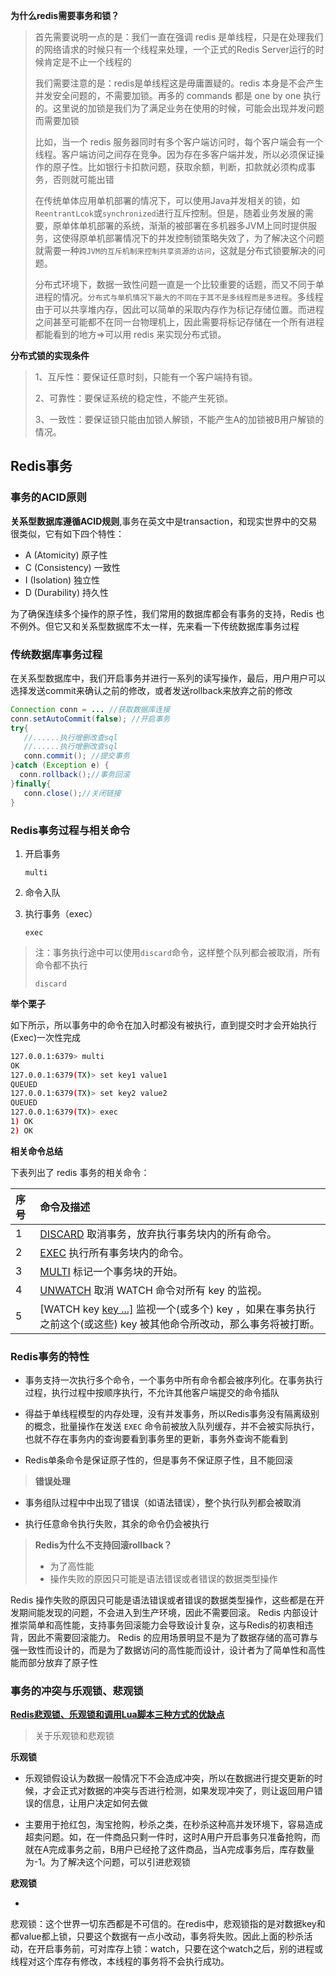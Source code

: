 **为什么redis需要事务和锁？**

> 首先需要说明一点的是：我们一直在强调 redis 是单线程，只是在处理我们的网络请求的时候只有一个线程来处理，一个正式的Redis Server运行的时候肯定是不止一个线程的
>
> 
>
>
> 我们需要注意的是：redis是单线程这是毋庸置疑的。redis 本身是不会产生并发安全问题的，不需要加锁。再多的 commands 都是 one by one 执行的。这里说的加锁是我们为了满足业务在使用的时候，可能会出现并发问题而需要加锁
>
> 
>
> 比如，当一个 redis 服务器同时有多个客户端访问时，每个客户端会有一个线程。客户端访问之间存在竞争。因为存在多客户端并发，所以必须保证操作的原子性。比如银行卡扣款问题，获取余额，判断，扣款就必须构成事务，否则就可能出错
>
> 
>
> 在传统单体应用单机部署的情况下，可以使用Java并发相关的锁，如`ReentrantLcok`或`synchronized`进行互斥控制。但是，随着业务发展的需要，原单体单机部署的系统，渐渐的被部署在多机器多JVM上同时提供服务，这使得原单机部署情况下的并发控制锁策略失效了，为了解决这个问题就需要一种`跨JVM的互斥机制来控制共享资源的访问`，这就是分布式锁要解决的问题。
>
> 
>
> 分布式环境下，数据一致性问题一直是一个比较重要的话题，而又不同于单进程的情况。`分布式与单机情况下最大的不同在于其不是多线程而是多进程`。多线程由于可以共享堆内存，因此可以简单的采取内存作为标记存储位置。而进程之间甚至可能都不在同一台物理机上，因此需要将标记存储在一个所有进程都能看到的地方=>可以用 redis 来实现分布式锁。

**分布式锁的实现条件**

> 1、互斥性：要保证任意时刻，只能有一个客户端持有锁。
>
> 2、可靠性：要保证系统的稳定性，不能产生死锁。
>
> 3、一致性：要保证锁只能由加锁人解锁，不能产生A的加锁被B用户解锁的情况。

##  Redis事务

### 事务的ACID原则

**关系型数据库遵循ACID规则**,事务在英文中是transaction，和现实世界中的交易很类似，它有如下四个特性：

+ A (Atomicity) 原子性
+ C (Consistency) 一致性
+ I (Isolation) 独立性
+ D (Durability) 持久性

为了确保连续多个操作的原子性，我们常用的数据库都会有事务的支持，Redis 也不例外。但它又和关系型数据库不太一样，先来看一下传统数据库事务过程

### 传统数据库事务过程

在关系型数据库中，我们开启事务并进行一系列的读写操作，最后，用户用户可以选择发送commit来确认之前的修改，或者发送rollback来放弃之前的修改

```java
Connection conn = ... //获取数据库连接
conn.setAutoCommit(false); //开启事务
try{
   //......执行增删改查sql
   //......执行增删改查sql
   conn.commit(); //提交事务
}catch (Exception e) {
  conn.rollback();//事务回滚
}finally{
   conn.close();//关闭链接
}
```

### Redis事务过程与相关命令

1. 开启事务

   ```
   multi
   ```

2. 命令入队

3. 执行事务（exec）

   ```
   exec
   ```

> 注：事务执行途中可以使用`discard`命令，这样整个队列都会被取消，所有命令都不执行
>
> ```
> discard
> ```



**举个栗子**

如下所示，所以事务中的命令在加入时都没有被执行，直到提交时才会开始执行(Exec)一次性完成

```bash
127.0.0.1:6379> multi
OK
127.0.0.1:6379(TX)> set key1 value1
QUEUED
127.0.0.1:6379(TX)> set key2 value2
QUEUED
127.0.0.1:6379(TX)> exec
1) OK
2) OK
```

**相关命令总结**

下表列出了 redis 事务的相关命令：

| 序号 | 命令及描述                                                   |
| :--- | :----------------------------------------------------------- |
| 1    | [DISCARD](https://www.runoob.com/redis/transactions-discard.html) 取消事务，放弃执行事务块内的所有命令。 |
| 2    | [EXEC](https://www.runoob.com/redis/transactions-exec.html) 执行所有事务块内的命令。 |
| 3    | [MULTI](https://www.runoob.com/redis/transactions-multi.html) 标记一个事务块的开始。 |
| 4    | [UNWATCH](https://www.runoob.com/redis/transactions-unwatch.html) 取消 WATCH 命令对所有 key 的监视。 |
| 5    | [WATCH key [key ...\]](https://www.runoob.com/redis/transactions-watch.html) 监视一个(或多个) key ，如果在事务执行之前这个(或这些) key 被其他命令所改动，那么事务将被打断。 |

### Redis事务的特性

+ 事务支持一次执行多个命令，一个事务中所有命令都会被序列化。在事务执行过程，执行过程中按顺序执行，不允许其他客户端提交的命令插队
+ 得益于单线程模型的内存处理，没有并发事务，所以Redis事务没有隔离级别的概念，批量操作在发送 `EXEC` 命令前被放入队列缓存，并不会被实际执行，也就不存在事务内的查询要看到事务里的更新，事务外查询不能看到

+ Redis单条命令是保证原子性的，但是事务不保证原子性，且不能回滚

> **错误处理**

+ 事务组队过程中中出现了错误（如语法错误），整个执行队列都会被取消

+ 执行任意命令执行失败，其余的命令仍会被执行

> **Redis为什么不支持回滚rollback？**
>
> + 为了高性能
> + 操作失败的原因只可能是语法错误或者错误的数据类型操作

Redis 操作失败的原因只可能是语法错误或者错误的数据类型操作，这些都是在开发期间能发现的问题，不会进入到生产环境，因此不需要回滚。
Redis 内部设计推崇简单和高性能，支持事务回滚能力会导致设计复杂，这与Redis的初衷相违背，因此不需要回滚能力。
Redis 的应用场景明显不是为了数据存储的高可靠与强一致性而设计的，而是为了数据访问的高性能而设计，设计者为了简单性和高性能而部分放弃了原子性



### 事务的冲突与乐观锁、悲观锁

**[Redis悲观锁、乐观锁和调用Lua脚本三种方式的优缺点](http://c.biancheng.net/view/4610.html)**

> 关于乐观锁和悲观锁

**乐观锁**

+ 乐观锁假设认为数据一般情况下不会造成冲突，所以在数据进行提交更新的时候，才会正式对数据的冲突与否进行检测，如果发现冲突了，则让返回用户错误的信息，让用户决定如何去做

+ 主要用于抢红包，淘宝抢购，秒杀之类，在秒杀这种高并发环境下，容易造成超卖问题。如，在一件商品只剩一件时，这时A用户开启事务只准备抢购，而就在A完成事务之前，B用户已经抢了这件商品，当A完成事务后，库存数量为-1。为了解决这个问题，可以引进悲观锁

**悲观锁**

+ 

悲观锁：这个世界一切东西都是不可信的。在redis中，悲观锁指的是对数据key和都value都上锁，只要这个数据有一点小改动，事务将失败。因此上面的秒杀活动，在开启事务前，可对库存上锁：watch，只要在这个watch之后，别的进程或线程对这个库存有修改，本线程的事务将不会执行成功。







